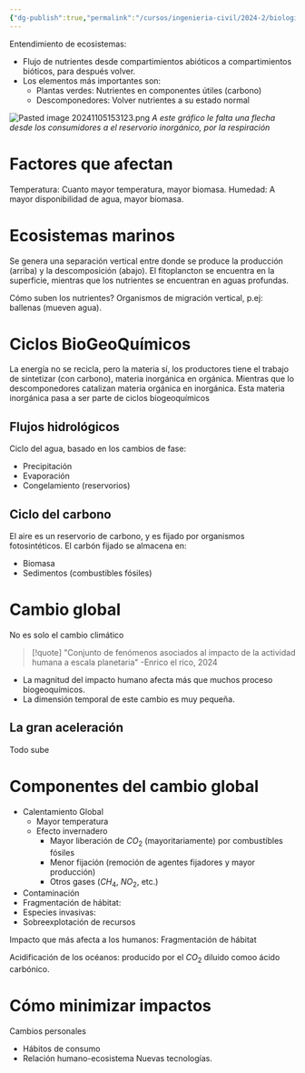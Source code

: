 ```yaml
---
{"dg-publish":true,"permalink":"/cursos/ingenieria-civil/2024-2/biologia-de-organismos-y-comunidades/3-ecologia-y-cambio-global/ecosistemas-y-cambio-global/","tags":["P3BIO110C"]}
---
```


Entendimiento de ecosistemas:
- Flujo de nutrientes desde compartimientos abióticos a compartimientos bióticos, para después volver.
- Los elementos más importantes son:
	- Plantas verdes: Nutrientes en componentes útiles (carbono)
	- Descomponedores: Volver nutrientes a su estado normal

![Pasted image 20241105153123.png](/img/user/Cursos/Ingenier%C3%ADa%20Civil/2024-2/Biolog%C3%ADa%20de%20Organismos%20y%20Comunidades/3%20Ecolog%C3%ADa%20y%20Cambio%20Global/attachments/Pasted%20image%2020241105153123.png)
_A este gráfico le falta una flecha desde los consumidores a el reservorio inorgánico, por la respiración_

# Factores que afectan
Temperatura: Cuanto mayor temperatura, mayor biomasa.
Humedad: A mayor disponibilidad de agua, mayor biomasa.
# Ecosistemas marinos
Se genera una separación vertical entre donde se produce la producción (arriba) y la descomposición (abajo).
El fitoplancton se encuentra en la superficie, mientras que los nutrientes se encuentran en aguas profundas.

Cómo suben los nutrientes?
Organismos de migración vertical, p.ej: ballenas (mueven agua). 

# Ciclos BioGeoQuímicos

La energía no se recicla, pero la materia sí, los productores tiene el trabajo de sintetizar (con carbono), materia inorgánica en orgánica. Mientras que lo descomponedores catalizan materia orgánica en inorgánica.
Esta materia inorgánica pasa a ser parte de ciclos biogeoquímicos

## Flujos hidrológicos

Ciclo del agua, basado en los cambios de fase:
- Precipitación
- Evaporación
- Congelamiento (reservorios)
## Ciclo del carbono

El aire es un reservorio de carbono, y es fijado por organismos fotosintéticos.
El carbón fijado se almacena en:
- Biomasa
- Sedimentos (combustibles fósiles)
# Cambio global
No es solo el cambio climático

> [!quote]
> "Conjunto de fenómenos asociados al impacto de la actividad humana a escala planetaria"
> -Enrico el rico, 2024

- La magnitud del impacto humano afecta más que muchos proceso biogeoquímicos.
- La dimensión temporal de este cambio es muy pequeña.
## La gran aceleración
Todo sube
# Componentes del cambio global
- Calentamiento Global
	- Mayor temperatura
	- Efecto invernadero
		- Mayor liberación de $CO_{2}$ (mayoritariamente) por combustibles fósiles
		- Menor fijación (remoción de agentes fijadores y mayor producción)
		- Otros gases ($CH_{4}$, $NO_{2}$, etc.)
- Contaminación
- Fragmentación de hábitat: 
- Especies invasivas: 
- Sobreexplotación de recursos

Impacto que más afecta a los humanos: Fragmentación de hábitat

Acidificación de los océanos: producido por el $CO_{2}$ diluido comoo ácido carbónico.
# Cómo minimizar impactos
Cambios personales
- Hábitos de consumo
- Relación humano-ecosistema
Nuevas tecnologías.
